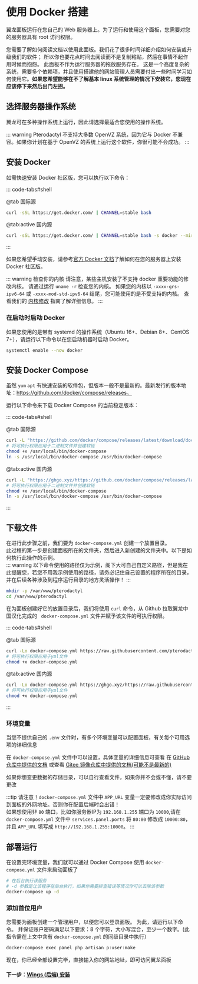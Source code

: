 # 使用 Docker 搭建

翼龙面板运行在您自己的 Web 服务器上。为了运行和使用这个面板，您需要对您的服务器具有 root 访问权限。

您需要了解如何阅读文档以使用此面板。我们花了很多时间详细介绍如何安装或升级我们的软件；
所以你也要花点时间去阅读而不是复制粘贴，然后在事情不起作用时候而抱怨。
此面板不作为运行服务器的拖放服务存在。
这是一个高度复杂的系统，需要多个依赖项，并且使用搭建他的网站管理人员需要付出一些时间学习如何使用它。**如果您希望能够在不了解基本 linux 系统管理的情况下安装它，您现在应该停下来然后出门左拐。**

## 选择服务器操作系统

翼龙可在多种操作系统上运行，因此请选择最适合您使用的操作系统。

::: warning
Pterodactyl 不支持大多数 OpenVZ 系统，因为它与 Docker 不兼容。如果你计划在基于 OpenVZ 的系统上运行这个软件，你很可能不会成功。
:::

## 安装 Docker

如需快速安装 Docker 社区版，您可以执行以下命令：

::: code-tabs#shell

@tab 国际源

```bash
curl -sSL https://get.docker.com/ | CHANNEL=stable bash
```

@tab:active 国内源

```bash
curl -sSL https://get.docker.com/ | CHANNEL=stable bash -s docker --mirror Aliyun
```

:::

如果您希望手动安装，请参考[官方 Docker 文档](https://docs.docker.com/engine/install/)了解如何在您的服务器上安装 Docker 社区版。

::: warning 检查你的内核
请注意，某些主机安装了不支持 docker 重要功能的修改内核。 请通过运行 `uname -r` 检查您的内核。 如果您的内核以 `-xxxx-grs-ipv6-64` 或 `-xxxx-mod-std-ipv6-64` 结尾，您可能使用的是不受支持的内核。 查看我们的 [内核修改](../../daemon/0.6/kernel_modifications.md) 指南了解详细信息。
:::

### 在启动时启动 Docker

如果您使用的是带有 systemd 的操作系统（Ubuntu 16+、Debian 8+、CentOS 7+），请运行以下命令以在您启动机器时启动 Docker。

```bash
systemctl enable --now docker
```

## 安装 Docker Compose

虽然 `yum` `apt` 有快速安装的软件包，但版本一般不是最新的。最新发行的版本地址：https://github.com/docker/compose/releases。

运行以下命令来下载 Docker Compose 的当前稳定版本：

::: code-tabs#shell

@tab 国际源

``` bash
curl -L "https://github.com/docker/compose/releases/latest/download/docker-compose-$(uname -s)-$(uname -m)" -o /usr/local/bin/docker-compose
# 将可执行权限应用于二进制文件并创建软链
chmod +x /usr/local/bin/docker-compose
ln -s /usr/local/bin/docker-compose /usr/bin/docker-compose
```

@tab:active 国内源

``` bash
curl -L "https://ghgo.xyz/https://github.com/docker/compose/releases/latest/download/docker-compose-$(uname -s)-$(uname -m)" -o /usr/local/bin/docker-compose
# 将可执行权限应用于二进制文件并创建软链
chmod +x /usr/local/bin/docker-compose
ln -s /usr/local/bin/docker-compose /usr/bin/docker-compose
```

:::

## 下载文件
在进行此步骤之前，我们要为 `docker-compose.yml` 创建一个放置目录。  
此过程的第一步是创建面板所在的文件夹，然后进入新创建的文件夹中。以下是如何执行此操作的示例。  
::: warning
以下命令使用的路径仅为示例，阁下大可自己自定义路径，但是我在此提醒您，若您不用我示例使用的路径，请务必记住自己设置的程序所在的目录，并在后续各种涉及到程序运行目录的地方灵活操作！
:::

``` bash
mkdir -p /var/www/pterodactyl
cd /var/www/pterodactyl
```

在为面板创建好它的放置目录后，我们将使用 `curl` 命令，从 Github 拉取翼龙中国汉化完成的 ` docker-compose.yml` 文件并赋予该文件的可执行权限。

::: code-tabs#shell

@tab 国际源

``` bash
curl -Lo docker-compose.yml https://raw.githubusercontent.com/pterodactyl-china/panel/1.0-develop/docker-compose.example.yml
# 将可执行权限应用于yml文件
chmod +x docker-compose.yml
```

@tab:active 国内源

``` bash
curl -Lo docker-compose.yml https://ghgo.xyz/https://raw.githubusercontent.com/pterodactyl-china/panel/1.0-develop/docker-compose.example.yml
# 将可执行权限应用于yml文件
chmod +x docker-compose.yml
```

:::

### 环境变量
当您不提供自己的 `.env` 文件时，有多个环境变量可以配置面板，有关每个可用选项的详细信息

在 `docker-compose.yml` 文件中可以设置，具体变量的详细信息可查看 在 [GitHub 仓库中提供的文档](https://github.com/pterodactyl-china/panel/blob/1.0-develop/.github/docker/README.md) 或查看 [Gitee 镜像仓库中提供的文档(可能不是最新的)](https://gitee.com/vlssu/pterodactyl-panel/blob/1.0-develop/.github/docker/README.md)

如果你想变更数据的存储目录，可以自行查看文件，如果你并不会或不懂，请不要更改

:::tip
请注意！`docker-compose.yml` 文件中 `APP_URL` 变量一定要修改成你实际访问到面板的外网地址。否则你在配置后端时会出错！  
如果想使用非 `80` 端口，比如你服务器IP为 `192.168.1.255` 端口为 `10000`,请在 `docker-compose.yml` 文件中 `services.panel.ports` 将 `80:80` 修改成 `10000:80`，并且 `APP_URL` 填写成 `http://192.168.1.255:10000`。
:::

## 部署运行

在设置完环境变量，我们就可以通过 Docker Compose 使用 `docker-compose.yml` 文件来启动面板了

``` bash
# 在后台执行该服务
# -d 参数是让该程序在后台执行，如果你需要排查错误等情况你可以去除该参数
docker-compose up -d
```

### 添加首位用户

您需要为面板创建一个管理用户，以便您可以登录面板。 为此，请运行以下命令。 并保证账户密码满足以下要求：8 个字符，大小写混合，至少一个数字。(此指令需在上文中含有 `docker-compose.yml` 的同级目录中执行）

``` bash
docker-compose exec panel php artisan p:user:make
```

现在，你已经全部设置完毕，直接输入你的网站地址，即可访问翼龙面板

#### 下一步：[Wings (后端) 安装](../../wings/1.0/installing.md)
